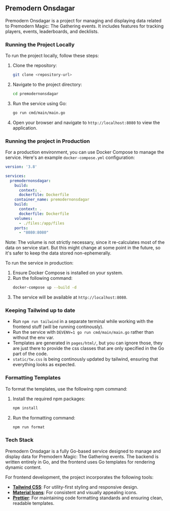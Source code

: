 ## Premodern Onsdagar

Premodern Onsdagar is a project for managing and displaying data related to Premodern Magic: The Gathering events. It includes features for tracking players, events, leaderboards, and decklists.

### Running the Project Locally

To run the project locally, follow these steps:

1. Clone the repository:
   ```bash
   git clone <repository-url>
   ```

2. Navigate to the project directory:
   ```bash
   cd premodernonsdagar
   ```

3. Run the service using Go:
   ```bash
   go run cmd/main/main.go
   ```

4. Open your browser and navigate to `http://localhost:8080` to view the application.

### Running the project in Production

For a production environment, you can use Docker Compose to manage the service. Here's an example `docker-compose.yml` configuration:

```yaml
version: '3.8'

services:
  premodernonsdagar:
    build:
      context: .
      dockerfile: Dockerfile
    container_name: premodernonsdagar
    build:
      context: .
      dockerfile: Dockerfile
    volumes:
      - ./files:/app/files
    ports:
      - "8080:8080"
```

Note: The volume is not strictly necessary, since it re-calculates most of the data on service start. But this might change at some point in the future, so it's safer to keep the data stored non-ephemerally.

To run the service in production:

1. Ensure Docker Compose is installed on your system.
2. Run the following command:
   ```bash
   docker-compose up --build -d
   ```
3. The service will be available at `http://localhost:8080`.

### Keeping Tailwind up to date
* Run `npm run tailwind` in a separate terminal while working with the frontend stuff (will be running continously).
* Run the service with `DEVENV=1 go run cmd/main/main.go` rather than without the env var.
* Templates are generated in `pages/html/`, but you can ignore those, they are just there to provide the css classes that are only specified in the Go part of the code.
* `static/tw.css` is being continously updated by tailwind, ensuring that everything looks as expected.

### Formatting Templates

To format the templates, use the following npm command:

1. Install the required npm packages:
   ```bash
   npm install
   ```

2. Run the formatting command:
   ```bash
   npm run format
   ```

### Tech Stack

Premodern Onsdagar is a fully Go-based service designed to manage and display data for Premodern Magic: The Gathering events. The backend is written entirely in Go, and the frontend uses Go templates for rendering dynamic content.

For frontend development, the project incorporates the following tools:

- **[Tailwind CSS](https://tailwindcss.com/)**: For utility-first styling and responsive design.
- **[Material Icons](https://fonts.google.com/icons)**: For consistent and visually appealing icons.
- **[Prettier](https://prettier.io/)**: For maintaining code formatting standards and ensuring clean, readable templates.
